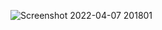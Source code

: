 ![Screenshot 2022-04-07 201801](https://user-images.githubusercontent.com/99658011/162207868-7f1bb972-f085-4dab-8bbe-cd5f600fb1c2.jpg)
